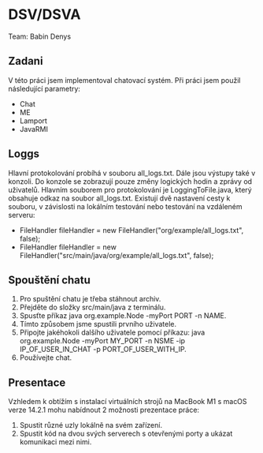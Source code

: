 # DSV/DSVA
Team: Babin Denys

## Zadani
V této práci jsem implementoval chatovací systém. Při práci jsem použil následující parametry:
- Chat
- ME
- Lamport
- JavaRMI


## Loggs
Hlavní protokolování probíhá v souboru all_logs.txt. Dále jsou výstupy také v konzoli. Do konzole se zobrazují pouze změny logických hodin a zprávy od uživatelů. Hlavním souborem pro protokolování je LoggingToFile.java, který obsahuje odkaz na soubor all_logs.txt. Existují dvě nastavení cesty k souboru, v závislosti na lokálním testování nebo testování na vzdáleném serveru:

- FileHandler fileHandler = new FileHandler("org/example/all_logs.txt", false);
- FileHandler fileHandler = new FileHandler("src/main/java/org/example/all_logs.txt", false);

## Spouštění chatu

1. Pro spuštění chatu je třeba stáhnout archiv. 
2. Přejděte do složky src/main/java z terminálu. 
3. Spusťte příkaz java org.example.Node -myPort PORT -n NAME. 
4. Tímto způsobem jsme spustili prvního uživatele. 
5. Připojte jakéhokoli dalšího uživatele pomocí příkazu: java org.example.Node -myPort MY_PORT -n NSME -ip IP_OF_USER_IN_CHAT -p PORT_OF_USER_WITH_IP. 
6. Používejte chat.


## Presentace
Vzhledem k obtížím s instalací virtuálních strojů na MacBook M1 s macOS verze 14.2.1 mohu nabídnout 2 možnosti prezentace práce:

1. Spustit různé uzly lokálně na svém zařízení.
2. Spustit kód na dvou svých serverech s otevřenými porty a ukázat komunikaci mezi nimi.